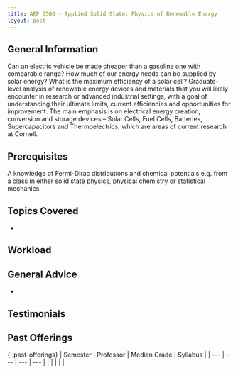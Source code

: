 ```yaml
---
title: AEP 5500 - Applied Solid State: Physics of Renewable Energy
layout: post
---
```


<link rel="stylesheet" href="/main.css">

## General Information

Can an electric vehicle be made cheaper than a gasoline one with comparable range? How much of our energy needs can be supplied by solar energy? What is the maximum efficiency of a solar cell? Graduate-level analysis of renewable energy devices and materials that you will likely encounter in research or advanced industrial settings, with a goal of understanding their ultimate limits, current efficiencies and opportunities for improvement. The main emphasis is on electrical energy creation, conversion and storage devices – Solar Cells, Fuel Cells, Batteries, Supercapacitors and Thermoelectrics, which are areas of current research at Cornell.

## Prerequisites

A knowledge of Fermi-Dirac distributions and chemical potentials e.g. from a class in either solid state physics, physical chemistry or statistical mechanics.

## Topics Covered

  - 

## Workload



## General Advice

  - 

## Testimonials



## Past Offerings

{:.past-offerings}
| Semester | Professor | Median Grade | Syllabus |
| --- | --- | --- | --- |
|  |  |  |  |
